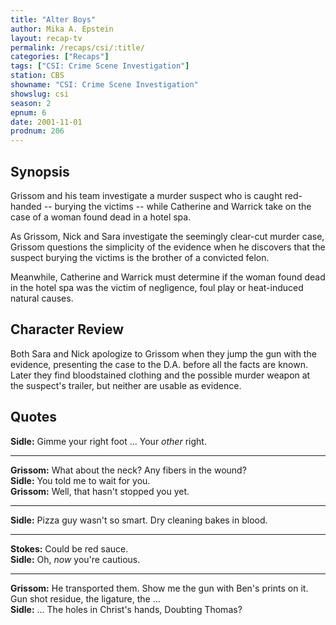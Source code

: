 ```yaml
---
title: "Alter Boys"
author: Mika A. Epstein
layout: recap-tv
permalink: /recaps/csi/:title/
categories: ["Recaps"]
tags: ["CSI: Crime Scene Investigation"]
station: CBS
showname: "CSI: Crime Scene Investigation"
showslug: csi
season: 2  
epnum: 6
date: 2001-11-01
prodnum: 206  
---
```


## Synopsis

Grissom and his team investigate a murder suspect who is caught red-handed -- burying the victims -- while Catherine and Warrick take on the case of a woman found dead in a hotel spa.

As Grissom, Nick and Sara investigate the seemingly clear-cut murder case, Grissom questions the simplicity of the evidence when he discovers that the suspect burying the victims is the brother of a convicted felon.

Meanwhile, Catherine and Warrick must determine if the woman found dead in the hotel spa was the victim of negligence, foul play or heat-induced natural causes.

## Character Review

Both Sara and Nick apologize to Grissom when they jump the gun with the evidence, presenting the case to the D.A. before all the facts are known. Later they find bloodstained clothing and the possible murder weapon at the suspect's trailer, but neither are usable as evidence.

## Quotes

**Sidle:** Gimme your right foot ... Your _other_ right.  

- - -

**Grissom:** What about the neck? Any fibers in the wound?  
**Sidle:** You told me to wait for you.  
**Grissom:** Well, that hasn't stopped you yet.  

- - -

**Sidle:** Pizza guy wasn't so smart. Dry cleaning bakes in blood.

- - -

**Stokes:** Could be red sauce.  
**Sidle:** Oh, _now_ you're cautious.  

- - -

**Grissom:** He transported them. Show me the gun with Ben's prints on it. Gun shot residue, the ligature, the ...  
**Sidle:** ... The holes in Christ's hands, Doubting Thomas?
